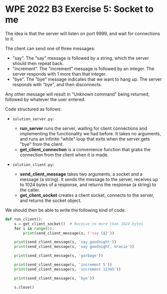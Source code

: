 # WPE 2022 B3 Exercise 5: Socket to me

The idea is that the server will listen on port 9999, and wait for connections to it.

The client can send one of three messages:
* "say".  The "say" message is followed by a string, which the server should then repeat back.
* "increment".  The "increment" message is followed by an integer.  The server responds with 1 more than that integer.
* "bye".  The "bye" message indicates that we want to hang up.  The server responds with "bye", and then disconnects.

Any other message will result in "Unknown command" being returned, followed by whatever the user entered.

Code structured as follows:

* `solution_server.py`:
  * **run_server** runs the server, waiting for client connections and implementing the functionality we had before.
It takes no arguments, and runs an infinite "while" loop that exits when the server gets "bye" from the client.
  * **get_client_connection** is a convenience function that grabs the connection from the client when it is made.

* `solution_client.py`:
  * **send_client_message** takes two arguments, a socket and a message (a string). It sends the message to the server,
receives up to 1024 bytes of a response, and returns the response (a string) to the caller.
  * **get_client_socket** creates a client socket, connects to the server, and returns the socket object.


We should then be able to write the following kind of code:

```python
def run_client():
    s = get_client_socket()  # Receive no more than 1024 bytes
    for i in range(5):
        print(send_client_message(s, f'say {i}'))

    print(send_client_message(s, 'say goodnight'))
    print(send_client_message(s, 'say goodnight, Gracie'))

    print(send_client_message(s, 'garbage'))

    print(send_client_message(s, 'increment 5'))
    print(send_client_message(s, 'increment 12345'))

    print(send_client_message(s, 'bye'))

    s.close()
```
